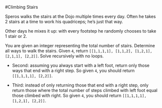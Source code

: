 #Climbing Stairs

Speros walks the stairs at the Dojo multiple times every day. Often he takes 2 stairs at a time to work his quadriceps; he’s just that way.

Other days he mixes it up: with every footstep he randomly chooses to take 1 stair or 2.

You are given an integer representing the total number of stairs. Determine all ways to walk the stairs. Given `4`, return `[[1,1,1,1], [1,1,2], [1,2,1], [2,1,1], [2,2]]`. Solve recursively with no loops.

+ Second: assuming you always start with a left foot, return only those ways that end with a right step. So given `4`, you should return `[[1,1,1,1], [2,2]]`.

+ Third: instead of only returning those that end with a right step, only return those where the total number of steps climbed with left foot equal those climbed with right. So given `4`, you should return `[[1,1,1,1], [1,2,1], [2,2]]`.
